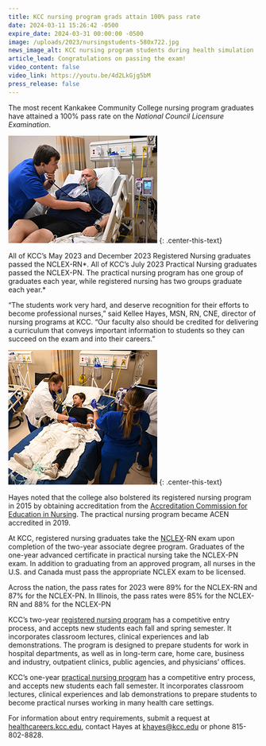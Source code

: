 ```yaml
---
title: KCC nursing program grads attain 100% pass rate
date: 2024-03-11 15:26:42 -0500
expire_date: 2024-03-31 00:00:00 -0500
image: /uploads/2023/nursingstudents-580x722.jpg
news_image_alt: KCC nursing program students during health simulation
article_lead: Congratulations on passing the exam!
video_content: false
video_link: https://youtu.be/4d2LkGjg5bM
press_release: false
---
```

The most recent Kankakee Community College nursing program graduates have attained a 100% pass rate on the *National Council Licensure Examination*.

![KCC nursing program students during health simulation](/uploads/2023/nursingstudents-300x216.jpg "KCC nursing program students during health simulation")
{: .center-this-text}

All of KCC’s May 2023 and December 2023 Registered Nursing graduates passed the NCLEX-RN*. All of KCC’s July 2023 Practical Nursing graduates passed the NCLEX-PN. The practical nursing program has one group of graduates each year, while registered nursing has two groups graduate each year.*

“The students work very hard, and deserve recognition for their efforts to become professional nurses,” said Kellee Hayes, MSN, RN, CNE, director of nursing programs at KCC. “Our faculty also should be credited for delivering a curriculum that conveys important information to students so they can succeed on the exam and into their careers.”

![KCC nursing program students during health simulation](/uploads/2023/nursingstudents-300x271.jpg "KCC nursing program students during health simulation")
{: .center-this-text}

Hayes noted that the college also bolstered its registered nursing program in 2015 by obtaining accreditation from the [Accreditation Commission for Education in Nursing](https://www.acenursing.org/). The practical nursing program became ACEN accredited in 2019.

At KCC, registered nursing graduates take the [NCLEX](https://www.nclex.com/index.page)\-RN exam upon completion of the two-year associate degree program. Graduates of the one-year advanced certificate in practical nursing take the NCLEX-PN exam. In addition to graduating from an approved program, all nurses in the U.S. and Canada must pass the appropriate NCLEX exam to be licensed.

Across the nation, the pass rates for 2023 were 89% for the NCLEX-RN and 87% for the NCLEX-PN. In Illinois, the pass rates were 85% for the NCLEX-RN and 88% for the NCLEX-PN

KCC’s two-year [registered nursing program](https://www.kcc.edu/academics/#medical-professions) has a competitive entry process, and accepts new students each fall and spring semester. It incorporates classroom lectures, clinical experiences and lab demonstrations. The program is designed to prepare students for work in hospital departments, as well as in long-term care, home care, business and industry, outpatient clinics, public agencies, and physicians’ offices.

KCC’s one-year [practical nursing program](https://www.kcc.edu/academics/#medical-professions) has a competitive entry process, and accepts new students each fall semester. It incorporates classroom lectures, clinical experiences and lab demonstrations to prepare students to become practical nurses working in many health care settings.

For information about entry requirements, submit a request at [healthcareers.kcc.edu](https://healthcareers.kcc.edu), contact Hayes at [khayes@kcc.edu](mailto:khayes@kcc.edu) or phone 815-802-8828.